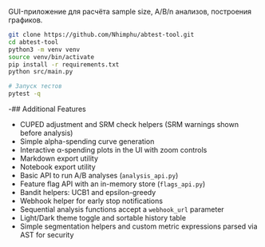 GUI-приложение для расчёта sample size, A/B/n анализов, построения графиков.

```bash
git clone https://github.com/Nhimphu/abtest-tool.git
cd abtest-tool
python3 -m venv venv
source venv/bin/activate
pip install -r requirements.txt
python src/main.py

# Запуск тестов
pytest -q
```

-## Additional Features

- CUPED adjustment and SRM check helpers (SRM warnings shown before analysis)
- Simple alpha-spending curve generation
- Interactive α-spending plots in the UI with zoom controls
- Markdown export utility
- Notebook export utility
- Basic API to run A/B analyses (`analysis_api.py`)
- Feature flag API with an in-memory store (`flags_api.py`)
- Bandit helpers: UCB1 and epsilon-greedy
- Webhook helper for early stop notifications
- Sequential analysis functions accept a `webhook_url` parameter
- Light/Dark theme toggle and sortable history table
- Simple segmentation helpers and custom metric expressions parsed via AST for security

